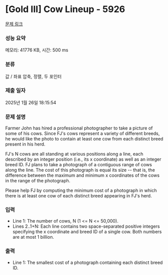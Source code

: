 # [Gold III] Cow Lineup - 5926 

[문제 링크](https://www.acmicpc.net/problem/5926) 

### 성능 요약

메모리: 41776 KB, 시간: 500 ms

### 분류

값 / 좌표 압축, 정렬, 두 포인터

### 제출 일자

2025년 1월 26일 18:15:54

### 문제 설명

<p>Farmer John has hired a professional photographer to take a picture of some of his cows.  Since FJ's cows represent a variety of different breeds, he would like the photo to contain at least one cow from each distinct breed present in his herd.</p><p>FJ's N cows are all standing at various positions along a line, each described by an integer position (i.e., its x coordinate) as well as an integer breed ID.  FJ plans to take a photograph of a contiguous range of cows along the line.  The cost of this photograph is equal its size -- that is, the difference between the maximum and minimum x coordinates of the cows in the range of the photograph.</p><p>Please help FJ by computing the minimum cost of a photograph in which there is at least one cow of each distinct breed appearing in FJ's herd.</p>

### 입력 

 <ul><li>Line 1: The number of cows, N (1 <= N <= 50,000).</li><li>Lines 2..1+N: Each line contains two space-separated positive integers specifying the x coordinate and breed ID of a single cow.  Both numbers are at most 1 billion.</li></ul>

### 출력 

 <ul><li>Line 1: The smallest cost of a photograph containing each distinct breed ID.</li></ul>

